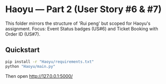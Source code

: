 # Haoyu — Part 2 (User Story #6 & #7)

This folder mirrors the structure of 'Rui peng' but scoped for Haoyu's assignment.
Focus: Event Status badges (US#6) and Ticket Booking with Order ID (US#7).

## Quickstart
```bash
pip install -r "Haoyu/requirements.txt"
python "Haoyu/main.py"
```
Then open http://127.0.0.1:5000/
